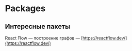 # Packages

## Интересные пакеты

React Flow — построение графов — [https://reactflow.dev/](https://reactflow.dev/)
